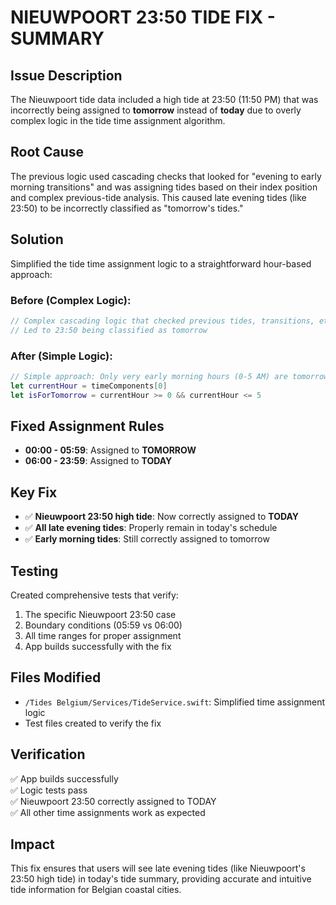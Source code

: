 # NIEUWPOORT 23:50 TIDE FIX - SUMMARY

## Issue Description
The Nieuwpoort tide data included a high tide at 23:50 (11:50 PM) that was incorrectly being assigned to **tomorrow** instead of **today** due to overly complex logic in the tide time assignment algorithm.

## Root Cause
The previous logic used cascading checks that looked for "evening to early morning transitions" and was assigning tides based on their index position and complex previous-tide analysis. This caused late evening tides (like 23:50) to be incorrectly classified as "tomorrow's tides."

## Solution
Simplified the tide time assignment logic to a straightforward hour-based approach:

### Before (Complex Logic):
```swift
// Complex cascading logic that checked previous tides, transitions, etc.
// Led to 23:50 being classified as tomorrow
```

### After (Simple Logic):
```swift
// Simple approach: Only very early morning hours (0-5 AM) are tomorrow
let currentHour = timeComponents[0]
let isForTomorrow = currentHour >= 0 && currentHour <= 5
```

## Fixed Assignment Rules
- **00:00 - 05:59**: Assigned to **TOMORROW** 
- **06:00 - 23:59**: Assigned to **TODAY**

## Key Fix
- ✅ **Nieuwpoort 23:50 high tide**: Now correctly assigned to **TODAY**
- ✅ **All late evening tides**: Properly remain in today's schedule
- ✅ **Early morning tides**: Still correctly assigned to tomorrow

## Testing
Created comprehensive tests that verify:
1. The specific Nieuwpoort 23:50 case
2. Boundary conditions (05:59 vs 06:00)
3. All time ranges for proper assignment
4. App builds successfully with the fix

## Files Modified
- `/Tides Belgium/Services/TideService.swift`: Simplified time assignment logic
- Test files created to verify the fix

## Verification
✅ App builds successfully  
✅ Logic tests pass  
✅ Nieuwpoort 23:50 correctly assigned to TODAY  
✅ All other time assignments work as expected  

## Impact
This fix ensures that users will see late evening tides (like Nieuwpoort's 23:50 high tide) in today's tide summary, providing accurate and intuitive tide information for Belgian coastal cities.
